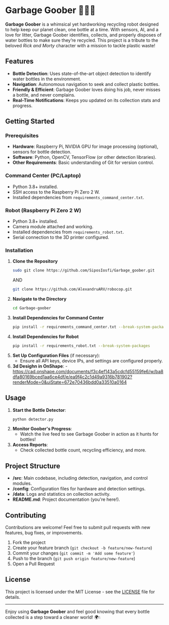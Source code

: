 
# Garbage Goober 🤖💧🧴

**Garbage Goober** is a whimsical yet hardworking recycling robot designed to help keep our planet clean, one bottle at a time. With sensors, AI, and a love for litter, Garbage Goober identifies, collects, and properly disposes of water bottles to make sure they’re recycled. This project is a tribute to the beloved *Rick and Morty* character with a mission to tackle plastic waste!

## Features

- **Bottle Detection**: Uses state-of-the-art object detection to identify water bottles in the environment.
- **Navigation**: Autonomous navigation to seek and collect plastic bottles.
- **Friendly & Efficient**: Garbage Goober loves doing his job, never misses a bottle, and never complains.
- **Real-Time Notifications**: Keeps you updated on its collection stats and progress.

## Getting Started

### Prerequisites

- **Hardware**: Raspberry Pi, NVIDIA GPU for image processing (optional), sensors for bottle detection.
- **Software**: Python, OpenCV, TensorFlow (or other detection libraries).
- **Other Requirements**: Basic understanding of Git for version control.

### **Command Center (PC/Laptop)**
- Python 3.8+ installed.
- SSH access to the Raspberry Pi Zero 2 W.
- Installed dependencies from `requirements_command_center.txt`.

### **Robot (Raspberry Pi Zero 2 W)**
- Python 3.8+ installed.
- Camera module attached and working.
- Installed dependencies from `requirements_robot.txt`.
- Serial connection to the 3D printer configured.

### Installation

1. **Clone the Repository**
   ```bash
   sudo git clone https://github.com/SiposIosfi/Garbage_goober.git
   ```
   AND
   ```bash
   git clone https://github.com/AlexandruARV/robocop.git
   ```
2. **Navigate to the Directory**
   ```bash
   cd Garbage-goober
   ```
3. **Install Dependencies for Command Center**
   ```bash
   pip install -r requirements_command_center.txt --break-system-packages
   ```
4. **Install Dependencies for Robot**
    ```bash
   pip install -r requirements_robot.txt --break-system-packages
   ```
5. **Set Up Configuration Files** (if necessary):
   - Ensure all API keys, device IPs, and settings are configured properly.
6. **3d Desighn in OnShape**:
   -https://cad.onshape.com/documents/f3c4ef143a5cdcfd55159fe6/w/ba8dfa80169bced1aa6ce4df/e/ea9f4c2c1d49a9316b781902?renderMode=0&uiState=672e70436bdd0a33510a0164
## Usage

1. **Start the Bottle Detector**:
   ```bash
   python detector.py
   ```
2. **Monitor Goober's Progress**:
   - Watch the live feed to see Garbage Goober in action as it hunts for bottles!
3. **Access Reports**:
   - Check collected bottle count, recycling efficiency, and more.

## Project Structure

- **/src**: Main codebase, including detection, navigation, and control modules.
- **/config**: Configuration files for hardware and detection settings.
- **/data**: Logs and statistics on collection activity.
- **README.md**: Project documentation (you're here!).

## Contributing

Contributions are welcome! Feel free to submit pull requests with new features, bug fixes, or improvements.

1. Fork the project
2. Create your feature branch (`git checkout -b feature/new-feature`)
3. Commit your changes (`git commit -m 'Add some feature'`)
4. Push to the branch (`git push origin feature/new-feature`)
5. Open a Pull Request

## License

This project is licensed under the MIT License - see the [LICENSE](LICENSE) file for details.

---

Enjoy using **Garbage Goober** and feel good knowing that every bottle collected is a step toward a cleaner world! 🌍💧
